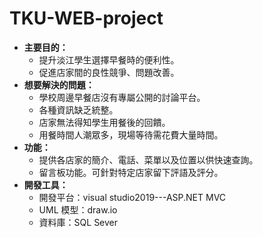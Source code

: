 # TKU-WEB-project
* **主要目的：**
  * 提升淡江學生選擇早餐時的便利性。
  * 促進店家間的良性競爭、問題改善。
* **想要解決的問題：**  
  * 學校周邊早餐店沒有專屬公開的討論平台。
  * 各種資訊缺乏統整。
  * 店家無法得知學生用餐後的回饋。
  * 用餐時間人潮眾多，現場等待需花費大量時間。
* **功能：**  
  * 提供各店家的簡介、電話、菜單以及位置以供快速查詢。
  * 留言板功能。可針對特定店家留下評語及評分。
* **開發工具：**    
  * 開發平台：visual studio2019---ASP.NET MVC
  * UML 模型：draw.io
  * 資料庫：SQL Sever
